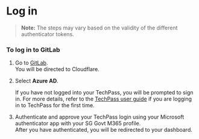 # Log in
>**Note:** The steps may vary based on the validity of the different authenticator tokens.  


### To log in to GitLab

1. Go to [GitLab]().  
    You will be directed to Cloudflare.
1. Select **Azure AD**.  
    
    <!--![cloudflare](cloudflare.png)-->
    
    If you have not logged into your TechPass, you will be prompted to sign in. For more details, refer to the [TechPass user guide](https://docs.developer.tech.gov.sg/docs/techpass-user-guide/#/) if you are logging in to TechPass for the first time.

1. Authenticate and approve your TechPass login using your Microsoft authenticator app with your SG Govt M365 profile.  
After you have authenticated, you will be redirected to your dashboard. 
